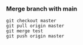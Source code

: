 ### Merge branch with main

```
git checkout master
git pull origin master
git merge test
git push origin master
```
